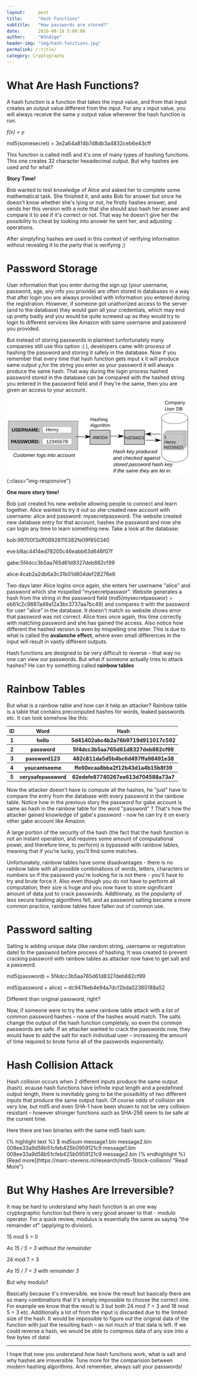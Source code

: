 ```yaml
---
layout:     post
title:      "Hash Functions"
subtitle:   "How passwords are stored?"
date:       2016-08-18 5:00:00
author:     "W3ndige"
header-img: "img/hash-functions.jpg"
permalink: /:title/
category: Cryptography
---
```

<h1>What Are Hash Functions?</h1>
<p>A hash function is a function that takes the input value, and from that input creates an output value different from the input. For any x input value, you will always receive the same y output value whenever the hash function is run. </p>
<p><i>f(x) = y</i></p>

<p>md5(somesecret) = 3e2a64a814b7d8db3a4832ceb6e43cff</p>

<p>This function is called md5 and it's one of many types of hashing functions. This one creates 32 character hexadecimal output. But why hashes are used and for what?</p>

<b>Story Time!</b>
<p>Bob wanted to test knowledge of Alice and asked her to complete some mathematical task. She finished it, and asks Bob for answer but since he doesn't know whether she's lying or not, he firstly hashes answer, and sends her this version with a note that she should also hash her answer and compare it to see if it's correct or not. That way he doesn't give her the possibility to cheat by looking into answer he sent her, and adjusting operations. </p>

<p>After simplyfing hashes are used in this context of verifying information without revealing it to the party that is verifying ;)</p>

<h1>Password Storage</h1>
<p>User information that you enter during the sign up (your username, password, age, any info you provide) are often stored in databases in a way that after login you are always provided with information you entered during the registration. However, if someone got unathorized access to the server (and to the database) they would gain all your credentials, which may end up pretty badly and you would be quite screwed up as they would try to login to different services like Amazon with same username and password you provided. </p>

<p>But instead of storing passwords in plaintext (unfortunately many companies still use this option :( ), developers came with process of hashing the password and storing it safely in the database. Now if you remember that every time that hash function gets input x it will produce same output y,for the string you enter as your password  it will always produce the same hash. That way during the login process hashed password stored in the database can be compared with the hashed string you entered in the password field and if they're the same, then you are given an access to  your account. </p>

![hash-login](/img/hash-functions/hash-login.png){:class="img-responsive"}

<b>One more story time!</b>
<p>Bob just created his new website allowing people to connect and learn together. Alice wanted to try it out so she created new account with username: alice and password: mysecretpassword. The website created new database entry for that account, hashes the password and now she can login any time to learn something new. Take a look at the database: </p>
<p>bob:99700f3a1f08928115382fe09f850340</p>
<p>eve:b8ac4414ed78205c46eabb63d646f07f</p>
<p>gabe:5f4dcc3b5aa765d61d8327deb882cf99</p>
<p>alice:4cab2a2db6a3c31b01d804def28276e6</p>
<p>Two days later Alice logins once again, she enters her username "alice" and password which she mispelled "mysecretpasswor". Website generates a hash from the string in the password field (md5(mysecretpasswor) = eb61c2c9887a49a12a3bc3737aa7bc49) and compares it with the password for user "alice" in the database. It doesn't match so website shows error that password was not correct. Alice tries once again, this time correctly with matching password and she has gained the access. Also notice how different the hashed version is even by mispelling one letter. This is due to what is called the <b>avalanche effect</b>, where even small differences in the input will result in vastly different outputs.</p>
<p>Hash functions are designed to be very difficult to reverse – that way no one can view our passwords. But what if someone actually tries to attack hashes? He can try something called <b>rainbow tables</b></p>

<h1>Rainbow Tables</h1>
<p>But what is a rainbow table and how can it help an attacker? Rainbow table is a table that contains precomputed hashes for words, leaked passwords etc. It can look somehow like this: </p>

<table>
<tr>
<th>ID</th>
<th>Word</th>
<th>Hash</th>
</tr>
<tr>
<th>1</th>
<th>hello</th>
<th>5d41402abc4b2a76b9719d911017c592</th>
</tr>
<tr>
<th>2</th>
<th>password</th>
<th>5f4dcc3b5aa765d61d8327deb882cf99</th>
</tr>
<tr>
<th>3</th>
<th>password123</th>
<th>482c811da5d5b4bc6d497ffa98491e38</th>
</tr>
<tr>
<th>4</th>
<th>youcantseeme</th>
<th>ffe60ecaa8bba2f12b43d1a4b15b8f39</th>
</tr>
<tr>
<th>5</th>
<th>verysafepassword</th>
<th>62edefe87740267ee613d704588a73a7</th>
</tr>

</table>

<p>Now the attacker doesn't have to compute all the hashes, he "just" have to compare the entry from the database with every password in the rainbow table. Notice how in the previous story the password for gabe account is same as hash in the rainbow table for the word "password" ? That's how the attacker gained knowledge of gabe's password - now he can try it on every other gabe account like Amazon.</p>

<p>A large portion of the security of the hash (the fact that the hash function is not an instant operation, and requires some amount of computational power, and therefore time, to perform) is bypassed with rainbow tables, meaning that if you’re lucky, you’ll find some matches.</p>

<p>Unfortunately, rainbow tables have some disadvantages - there is no rainbow table with all possible combinations of words, letters, characters or numbers so if the password you're looking for is not there - you'll have to try and brute force it. Also even though you do not have to perform all computation, their size is huge and you now have to store significant amount of data just to crack passwords. Additionaly, as the popularity of less secure hashing algorithms fell, and as password salting became a more common practice, rainbow tables have fallen out of common use.</p>

<h1>Password salting</h1>
<p>Salting is adding unique data (like random string, username or registration date) to the password before process of hashing. It was created to prevent cracking password with rainbow tables as attacker now have to get salt and a password.  </p>
<p>md5(password) = 5f4dcc3b5aa765d61d8327deb882cf99</p>
<p>md5(password + alice) = dc9478eb4e94a7dcf2bda02360188a52</p>
<p>Different than original password, right?</p>
<p>Now, if someone were to try the same rainbow table attack with a list of common password hashes – none of the hashes would match. The salts change the output of the hash function completely, so even the common passwords are safe. If an attacker wanted to crack the passwords now, they would have to add the salt for each individual user – increasing the amount of time required to brute force all of the passwords exponentially.</p>

<h1>Hash Collision Attack</h1>
<p>Hash collision occurs when 2 different inputs produce the same output (hash). ecause hash functions have infinite input length and a predefined output length, there is inevitably going to be the possibility of two different inputs that produce the same output hash. Of course odds of collision are very low, but md5 and even SHA-1 have been shown to not be very collision resistant – however stronger functions such as SHA-256 seem to be safe at the current time.</p>
<p>Here there are two binaries with the same md5 hash sum:</p>
{% highlight text %}
$ md5sum message1.bin message2.bin
008ee33a9d58b51cfeb425b0959121c9  message1.bin
008ee33a9d58b51cfeb425b0959121c9  message2.bin
{% endhighlight %}
[Read more](https://marc-stevens.nl/research/md5-1block-collision/ "Read More")

<h1>But Why Hashes Are Irreversible?</h1>
<p>It may be hard to understand why hash function is an one way cryptographic function but there is very good answer to that - modulo operator. For a quick review, modulus is essentially the same as saying “the remainder of” (applying to division).</p>
<p>15 mod 5 = 0 </p>
<p><i>As 15 / 5 = 3 without the remainder</i></p>
<p>24 mod 7 = 3</p>
<p><i>As 15 / 7 = 3 with remainder 3</i></p>
<p>But why modulo?</p>
<p>Basically because it's irreversible, we know the result but basically there are so many combinations that it's simply impossible to choose the correct one. For example we know that the result is 3 but both 24 mod 7 = 3 and 18 mod 5 = 3 etc. Additionally a lot of from the input is discarded due to the limited size of the hash. It would be impossible to figure out the original data of the function with just the resulting hash – as not much of that data is left. If we could reverse a hash, we would be able to compress data of any size into a few bytes of data!</p>
<hr>
<p>I hope that now you understand how hash functions work, what is salt and why hashes are irreversible. Tune more for the comparision between modern hashing algorithms. And remember, always salt your passwords!</p>

